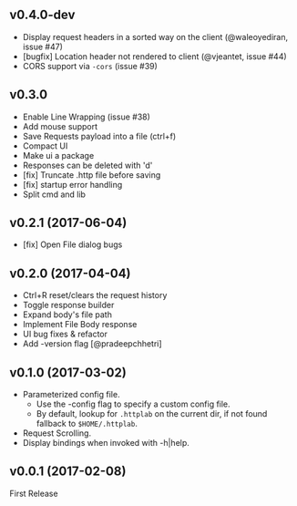 ## v0.4.0-dev
* Display request headers in a sorted way on the client (@waleoyediran, issue #47)
* [bugfix] Location header not rendered to client (@vjeantet, issue #44)
* CORS support via `-cors` (issue #39)

## v0.3.0
* Enable Line Wrapping (issue #38)
* Add mouse support
* Save Requests payload into a file (ctrl+f)
* Compact UI
* Make ui a package
* Responses can be deleted with 'd'
* [fix] Truncate .http file before saving
* [fix] startup error handling
* Split cmd and lib

## v0.2.1 (2017-06-04)
* [fix] Open File dialog bugs

## v0.2.0 (2017-04-04)
* Ctrl+R reset/clears the request history
* Toggle response builder
* Expand body's file path
* Implement File Body response
* UI bug fixes & refactor
* Add -version flag [@pradeepchhetri]

## v0.1.0 (2017-03-02)
* Parameterized config file.
  * Use the -config flag to specify a custom config file.
  * By default, lookup for `.httplab` on the current dir, if not found fallback to `$HOME/.httplab`.
* Request Scrolling.
* Display bindings when invoked with -h|help.

## v0.0.1 (2017-02-08)
First Release
